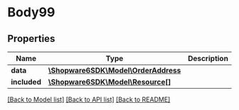 # Body99

## Properties
Name | Type | Description | Notes
------------ | ------------- | ------------- | -------------
**data** | [**\Shopware6SDK\Model\OrderAddress**](OrderAddress.md) |  | [optional] 
**included** | [**\Shopware6SDK\Model\Resource[]**](Resource.md) |  | [optional] 

[[Back to Model list]](../../README.md#documentation-for-models) [[Back to API list]](../../README.md#documentation-for-api-endpoints) [[Back to README]](../../README.md)

